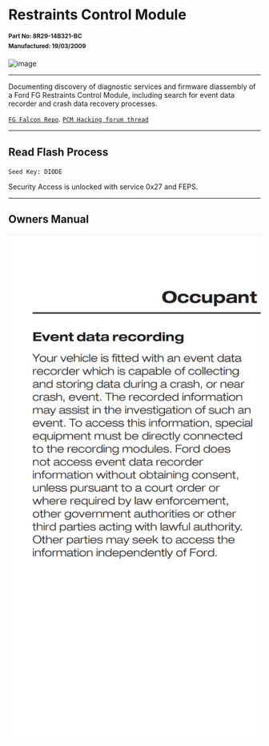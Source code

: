 # Restraints Control Module

<sup><b>
Part No: 8R29-14B321-BC  
Manufactured: 19/03/2009
</b></sup>


![image](https://github.com/jakka351/RestraintsControlModule/assets/57064943/1d827b03-9315-4bc7-9a2a-b62f2df04c48)
***
Documenting discovery of diagnostic services and firmware diassembly of a Ford FG Restraints Control Module, including search for event data recorder and crash data recovery processes.


[`FG Falcon Repo`](https://github.com/jakka351/fg-falcon). 
[`PCM Hacking forum thread`](https://pcmhacking.net/forums/viewtopic.php?f=41&t=8425)

***
## Read Flash Process

`Seed Key: DIODE`

Security Access is unlocked with service 0x27 and FEPS. 

***
## Owners Manual
![image](https://raw.githubusercontent.com/jakka351/RCM/main/Data/Screenshot_20230727-121937.png)
